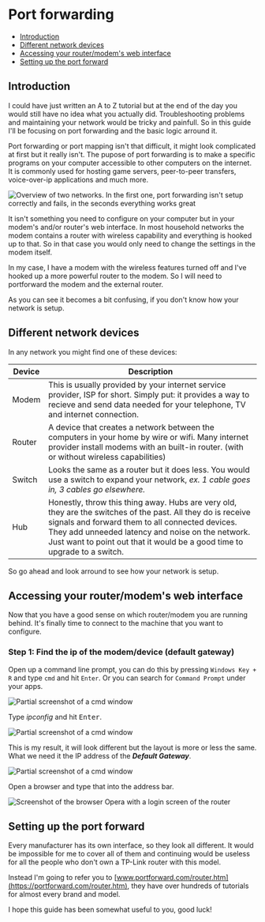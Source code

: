# Port forwarding

*   [Introduction](#introduction)
*   [Different network devices](#different-network-devices)
*   [Accessing your router/modem's web interface](#accessing-your-router-modem-web-interface)
*   [Setting up the port forward](#setting-up-the-port-forward)

## Introduction

I could have just written an A to Z tutorial but at the end of the day you would still have no idea what you actually did. Troubleshooting problems and maintaining your network would be tricky and painfull. So in this guide I'll be focusing on port forwarding and the basic logic arround it.

Port forwarding or port mapping isn't that difficult, it might look complicated at first but it really isn't. The pupose of port forwarding is to make a specific programs on your computer accessible to other computers on the internet. It is commonly used for hosting game servers, peer-to-peer transfers, voice-over-ip applications and much more.

![Overview of two networks. In the first one, port forwarding isn't setup correctly and fails, in the seconds everything works great](/docs/asset/11.x.x/portforward_overview.png)

It isn't something you need to configure on your computer but in your modem's and/or router's web interface. In most household networks the modem contains a router with wireless capability and everything is hooked up to that. So in that case you would only need to change the settings in the modem itself.

In my case, I have a modem with the wireless features turned off and I've hooked up a more powerful router to the modem. So I will need to portforward the modem and the external router.

As you can see it becomes a bit confusing, if you don't know how your network is setup.

## Different network devices

In any network you might find one of these devices:

Device | Description
--- | ---
Modem | This is usually provided by your internet service provider, ISP for short. Simply put: it provides a way to recieve and send data needed for your telephone, TV and internet connection.
Router | A device that creates a network between the computers in your home by wire or wifi. Many internet provider install modems with an built-in router. (with or without wireless capabilities)
Switch | Looks the same as a router but it does less. You would use a switch to expand your network, *ex. 1 cable goes in, 3 cables go elsewhere.*
Hub | Honestly, throw this thing away. Hubs are very old, they are the switches of the past. All they do is receive signals and forward them to all connected devices. They add unneeded latency and noise on the network. Just want to point out that it would be a good time to upgrade to a switch.

So go ahead and look arround to see how your network is setup.

## Accessing your router/modem's web interface

Now that you have a good sense on which router/modem you are running behind. It's finally time to connect to the machine that you want to configure.

### Step 1: Find the ip of the modem/device (default gateway)

Open up a command line prompt, you can do this by pressing `Windows Key + R` and type `cmd` and hit `Enter`. Or you can search for `Command Prompt` under your apps.

![Partial screenshot of a cmd window](/docs/asset/11.x.x/portforward_cmd.png)

Type <var>ipconfig</var> and hit <kbd>Enter</kbd>.

![Partial screenshot of a cmd window](/docs/asset/11.x.x/portforward_cmd_ipconfig.png)

This is my result, it will look different but the layout is more or less the same. What we need it the IP address of the ***Default Gateway***.

![Partial screenshot of a cmd window](/docs/asset/11.x.x/portforward_cmd_result.png)

Open a browser and type that into the address bar.

![Screenshot of the browser Opera with a login screen of the router](/docs/asset/11.x.x/portforward_browser.png)

## Setting up the port forward

Every manufacturer has its own interface, so they look all different. It would be impossible for me to cover all of them and continuing would be useless for all the people who don't own a TP-Link router with this model.

Instead I'm going to refer you to [www.portforward.com/router.htm](https://portforward.com/router.htm), they have over hundreds of tutorials for almost every brand and model.

I hope this guide has been somewhat useful to you, good luck!
